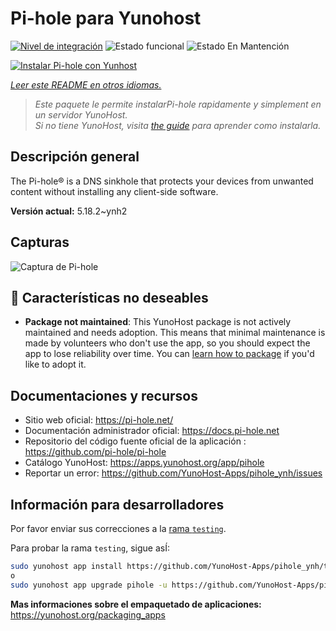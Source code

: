 <!--
Este archivo README esta generado automaticamente<https://github.com/YunoHost/apps/tree/master/tools/readme_generator>
No se debe editar a mano.
-->

# Pi-hole para Yunohost

[![Nivel de integración](https://dash.yunohost.org/integration/pihole.svg)](https://ci-apps.yunohost.org/ci/apps/pihole/) ![Estado funcional](https://ci-apps.yunohost.org/ci/badges/pihole.status.svg) ![Estado En Mantención](https://ci-apps.yunohost.org/ci/badges/pihole.maintain.svg)

[![Instalar Pi-hole con Yunhost](https://install-app.yunohost.org/install-with-yunohost.svg)](https://install-app.yunohost.org/?app=pihole)

*[Leer este README en otros idiomas.](./ALL_README.md)*

> *Este paquete le permite instalarPi-hole rapidamente y simplement en un servidor YunoHost.*  
> *Si no tiene YunoHost, visita [the guide](https://yunohost.org/install) para aprender como instalarla.*

## Descripción general

The Pi-hole® is a DNS sinkhole that protects your devices from unwanted content without installing any client-side software.

**Versión actual:** 5.18.2~ynh2

## Capturas

![Captura de Pi-hole](./doc/screenshots/dashboard.png)

## :red_circle: Características no deseables

- **Package not maintained**: This YunoHost package is not actively maintained and needs adoption. This means that minimal maintenance is made by volunteers who don't use the app, so you should expect the app to lose reliability over time. You can [learn how to package](https://yunohost.org/packaging_apps_intro) if you'd like to adopt it.

## Documentaciones y recursos

- Sitio web oficial: <https://pi-hole.net/>
- Documentación administrador oficial: <https://docs.pi-hole.net>
- Repositorio del código fuente oficial de la aplicación : <https://github.com/pi-hole/pi-hole>
- Catálogo YunoHost: <https://apps.yunohost.org/app/pihole>
- Reportar un error: <https://github.com/YunoHost-Apps/pihole_ynh/issues>

## Información para desarrolladores

Por favor enviar sus correcciones a la [rama `testing`](https://github.com/YunoHost-Apps/pihole_ynh/tree/testing).

Para probar la rama `testing`, sigue asÍ:

```bash
sudo yunohost app install https://github.com/YunoHost-Apps/pihole_ynh/tree/testing --debug
o
sudo yunohost app upgrade pihole -u https://github.com/YunoHost-Apps/pihole_ynh/tree/testing --debug
```

**Mas informaciones sobre el empaquetado de aplicaciones:** <https://yunohost.org/packaging_apps>
